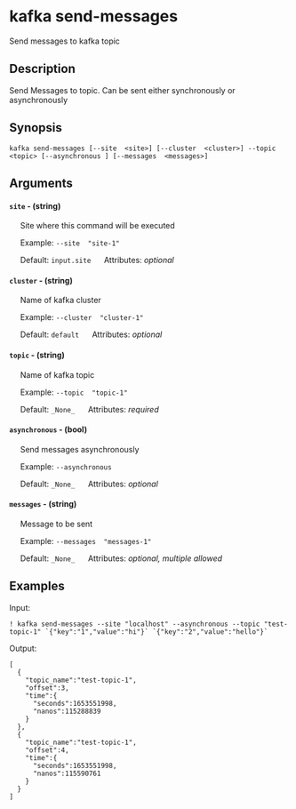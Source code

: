 # kafka send-messages

Send messages to kafka topic

## Description

Send Messages to topic. Can be sent either synchronously or asynchronously

## Synopsis

`kafka send-messages [--site  <site>] [--cluster  <cluster>] --topic  <topic> [--asynchronous ] [--messages  <messages>]`

## Arguments


#### `site` - (string)

&nbsp;&nbsp;&nbsp;&nbsp; Site where this command will be executed  

&nbsp;&nbsp;&nbsp;&nbsp; Example:  `--site  "site-1"`

&nbsp;&nbsp;&nbsp;&nbsp; Default: `input.site`
&nbsp;&nbsp;&nbsp;&nbsp; Attributes: _optional_  


#### `cluster` - (string)

&nbsp;&nbsp;&nbsp;&nbsp; Name of kafka cluster  

&nbsp;&nbsp;&nbsp;&nbsp; Example:  `--cluster  "cluster-1"`

&nbsp;&nbsp;&nbsp;&nbsp; Default: `default`
&nbsp;&nbsp;&nbsp;&nbsp; Attributes: _optional_  


#### `topic` - (string)

&nbsp;&nbsp;&nbsp;&nbsp; Name of kafka topic  

&nbsp;&nbsp;&nbsp;&nbsp; Example:  `--topic  "topic-1"`

&nbsp;&nbsp;&nbsp;&nbsp; Default: `_None_`
&nbsp;&nbsp;&nbsp;&nbsp; Attributes: _required_  


#### `asynchronous` - (bool)

&nbsp;&nbsp;&nbsp;&nbsp; Send messages asynchronously  

&nbsp;&nbsp;&nbsp;&nbsp; Example:  `--asynchronous  `

&nbsp;&nbsp;&nbsp;&nbsp; Default: `_None_`
&nbsp;&nbsp;&nbsp;&nbsp; Attributes: _optional_  


#### `messages` - (string)

&nbsp;&nbsp;&nbsp;&nbsp; Message to be sent  

&nbsp;&nbsp;&nbsp;&nbsp; Example:  `--messages  "messages-1"`

&nbsp;&nbsp;&nbsp;&nbsp; Default: `_None_`
&nbsp;&nbsp;&nbsp;&nbsp; Attributes: _optional, multiple allowed_  



## Examples

Input: 
```
! kafka send-messages --site "localhost" --asynchronous --topic "test-topic-1" `{"key":"1","value":"hi"}` `{"key":"2","value":"hello"}`
```
Output: 
```
[
  {
    "topic_name":"test-topic-1",
    "offset":3,
    "time":{
      "seconds":1653551998,
      "nanos":115288839
    }
  },
  {
    "topic_name":"test-topic-1",
    "offset":4,
    "time":{
      "seconds":1653551998,
      "nanos":115590761
    }
  }
]
```

